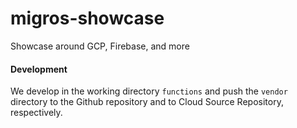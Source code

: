 # migros-showcase
Showcase around GCP, Firebase, and more

#### Development

We develop in the working directory `functions` and push the `vendor` directory to the Github repository 
and to Cloud Source Repository, respectively.


